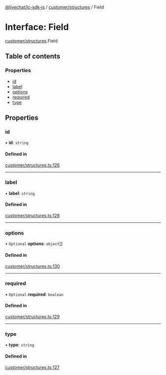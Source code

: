 [@livechat/lc-sdk-js](../README.md) / [customer/structures](../modules/customer_structures.md) / Field

# Interface: Field

[customer/structures](../modules/customer_structures.md).Field

## Table of contents

### Properties

- [id](customer_structures.Field.md#id)
- [label](customer_structures.Field.md#label)
- [options](customer_structures.Field.md#options)
- [required](customer_structures.Field.md#required)
- [type](customer_structures.Field.md#type)

## Properties

### id

• **id**: `string`

#### Defined in

[customer/structures.ts:126](https://github.com/livechat/lc-sdk-js/blob/11cc290/src/customer/structures.ts#L126)

___

### label

• **label**: `string`

#### Defined in

[customer/structures.ts:128](https://github.com/livechat/lc-sdk-js/blob/11cc290/src/customer/structures.ts#L128)

___

### options

• `Optional` **options**: `object`[]

#### Defined in

[customer/structures.ts:130](https://github.com/livechat/lc-sdk-js/blob/11cc290/src/customer/structures.ts#L130)

___

### required

• `Optional` **required**: `boolean`

#### Defined in

[customer/structures.ts:129](https://github.com/livechat/lc-sdk-js/blob/11cc290/src/customer/structures.ts#L129)

___

### type

• **type**: `string`

#### Defined in

[customer/structures.ts:127](https://github.com/livechat/lc-sdk-js/blob/11cc290/src/customer/structures.ts#L127)
